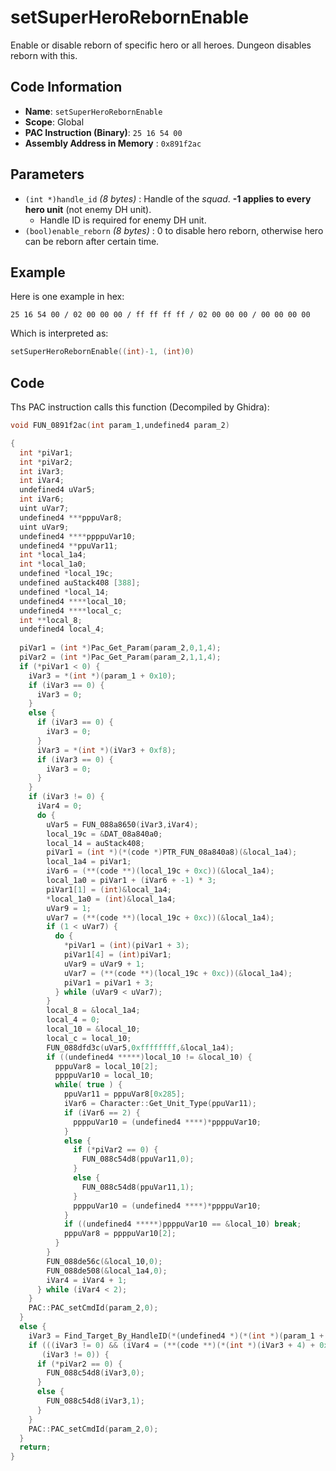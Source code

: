 # setSuperHeroRebornEnable

Enable or disable reborn of specific hero or all heroes. Dungeon disables reborn with this.

## Code Information

- **Name**: `setSuperHeroRebornEnable`
- **Scope**: Global
- **PAC Instruction (Binary)**: `25 16 54 00`
- **Assembly Address in Memory** : `0x891f2ac`

## Parameters

- `(int *)handle_id` *(8 bytes)* : Handle of the *squad*. **-1 applies to every hero unit** (not enemy DH unit).
   - Handle ID is required for enemy DH unit.
- `(bool)enable_reborn` *(8 bytes)* : 0 to disable hero reborn, otherwise hero can be reborn after certain time.

## Example

Here is one example in hex:

```25 16 54 00 / 02 00 00 00 / ff ff ff ff / 02 00 00 00 / 00 00 00 00```

Which is interpreted as:

```c
setSuperHeroRebornEnable((int)-1, (int)0)
```

## Code

Ths PAC instruction calls this function (Decompiled by Ghidra):

```c
void FUN_0891f2ac(int param_1,undefined4 param_2)

{
  int *piVar1;
  int *piVar2;
  int iVar3;
  int iVar4;
  undefined4 uVar5;
  int iVar6;
  uint uVar7;
  undefined4 ***pppuVar8;
  uint uVar9;
  undefined4 ****ppppuVar10;
  undefined4 **ppuVar11;
  int *local_1a4;
  int *local_1a0;
  undefined *local_19c;
  undefined auStack408 [388];
  undefined *local_14;
  undefined4 ****local_10;
  undefined4 ****local_c;
  int **local_8;
  undefined4 local_4;
  
  piVar1 = (int *)Pac_Get_Param(param_2,0,1,4);
  piVar2 = (int *)Pac_Get_Param(param_2,1,1,4);
  if (*piVar1 < 0) {
    iVar3 = *(int *)(param_1 + 0x10);
    if (iVar3 == 0) {
      iVar3 = 0;
    }
    else {
      if (iVar3 == 0) {
        iVar3 = 0;
      }
      iVar3 = *(int *)(iVar3 + 0xf8);
      if (iVar3 == 0) {
        iVar3 = 0;
      }
    }
    if (iVar3 != 0) {
      iVar4 = 0;
      do {
        uVar5 = FUN_088a8650(iVar3,iVar4);
        local_19c = &DAT_08a840a0;
        local_14 = auStack408;
        piVar1 = (int *)(*(code *)PTR_FUN_08a840a8)(&local_1a4);
        local_1a4 = piVar1;
        iVar6 = (**(code **)(local_19c + 0xc))(&local_1a4);
        local_1a0 = piVar1 + (iVar6 + -1) * 3;
        piVar1[1] = (int)&local_1a4;
        *local_1a0 = (int)&local_1a4;
        uVar9 = 1;
        uVar7 = (**(code **)(local_19c + 0xc))(&local_1a4);
        if (1 < uVar7) {
          do {
            *piVar1 = (int)(piVar1 + 3);
            piVar1[4] = (int)piVar1;
            uVar9 = uVar9 + 1;
            uVar7 = (**(code **)(local_19c + 0xc))(&local_1a4);
            piVar1 = piVar1 + 3;
          } while (uVar9 < uVar7);
        }
        local_8 = &local_1a4;
        local_4 = 0;
        local_10 = &local_10;
        local_c = local_10;
        FUN_088dfd3c(uVar5,0xffffffff,&local_1a4);
        if ((undefined4 *****)local_10 != &local_10) {
          pppuVar8 = local_10[2];
          ppppuVar10 = local_10;
          while( true ) {
            ppuVar11 = pppuVar8[0x285];
            iVar6 = Character::Get_Unit_Type(ppuVar11);
            if (iVar6 == 2) {
              ppppuVar10 = (undefined4 ****)*ppppuVar10;
            }
            else {
              if (*piVar2 == 0) {
                FUN_088c54d8(ppuVar11,0);
              }
              else {
                FUN_088c54d8(ppuVar11,1);
              }
              ppppuVar10 = (undefined4 ****)*ppppuVar10;
            }
            if ((undefined4 *****)ppppuVar10 == &local_10) break;
            pppuVar8 = ppppuVar10[2];
          }
        }
        FUN_088de56c(&local_10,0);
        FUN_088de508(&local_1a4,0);
        iVar4 = iVar4 + 1;
      } while (iVar4 < 2);
    }
    PAC::PAC_setCmdId(param_2,0);
  }
  else {
    iVar3 = Find_Target_By_HandleID(*(undefined4 *)(*(int *)(param_1 + 0x10) + 0xe8),*piVar1,1);
    if (((iVar3 != 0) && (iVar4 = (**(code **)(*(int *)(iVar3 + 4) + 0x34))(iVar3), iVar4 == 3)) &&
       (iVar3 != 0)) {
      if (*piVar2 == 0) {
        FUN_088c54d8(iVar3,0);
      }
      else {
        FUN_088c54d8(iVar3,1);
      }
    }
    PAC::PAC_setCmdId(param_2,0);
  }
  return;
}
```

